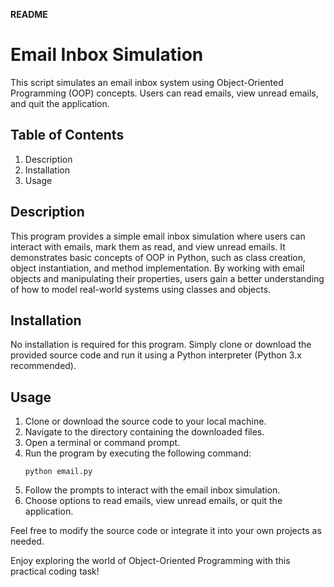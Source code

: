 **README**

# Email Inbox Simulation

This script simulates an email inbox system using Object-Oriented 
Programming (OOP) concepts. Users can read emails, view unread emails, 
and quit the application.

## Table of Contents
1. Description
2. Installation
3. Usage

## Description

This program provides a simple email inbox simulation where users can 
interact with emails, mark them as read, and view unread emails. It 
demonstrates basic concepts of OOP in Python, such as class creation, 
object instantiation, and method implementation. By working with email 
objects and manipulating their properties, users gain a better 
understanding of how to model real-world systems using classes and 
objects.

## Installation

No installation is required for this program. Simply clone or download 
the provided source code and run it using a Python interpreter 
(Python 3.x recommended).

## Usage

1. Clone or download the source code to your local machine.
2. Navigate to the directory containing the downloaded files.
3. Open a terminal or command prompt.
4. Run the program by executing the following command:
   ```
   python email.py
   ```
5. Follow the prompts to interact with the email inbox simulation.
6. Choose options to read emails, view unread emails, or quit the 
application.

Feel free to modify the source code or integrate it into your own 
projects as needed.

Enjoy exploring the world of Object-Oriented Programming with this 
practical coding task!

